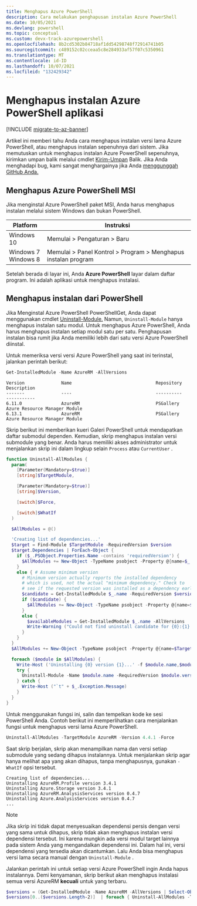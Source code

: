 ```yaml
---
title: Menghapus Azure PowerShell
description: Cara melakukan penghapusan instalan Azure PowerShell
ms.date: 10/05/2021
ms.devlang: powershell
ms.topic: conceptual
ms.custom: devx-track-azurepowershell
ms.openlocfilehash: 8b2cd5302b84718af1dd54298748f72914741b05
ms.sourcegitcommit: c489152c02cceaa5c8e284933af57f07c5350961
ms.translationtype: MT
ms.contentlocale: id-ID
ms.lasthandoff: 10/07/2021
ms.locfileid: "132429342"
---
```

# <a name="uninstall-the-azure-powershell-module"></a>Menghapus instalan Azure PowerShell aplikasi

[!INCLUDE [migrate-to-az-banner](../../includes/migrate-to-az-banner.md)]

Artikel ini memberi tahu Anda cara menghapus instalan versi lama Azure PowerShell, atau menghapus instalan sepenuhnya dari sistem. Jika memutuskan untuk menghapus instalan Azure PowerShell sepenuhnya, kirimkan umpan balik melalui cmdlet [Kirim-Umpan](/powershell/module/azurerm.profile/send-feedback) Balik. Jika Anda menghadapi bug, kami sangat menghargainya jika Anda [menggunggah GitHub Anda.](https://github.com/azure/azure-powershell/issues)


## <a name="uninstall-azure-powershell-msi"></a>Menghapus Azure PowerShell MSI

Jika menginstal Azure PowerShell paket MSI, Anda harus menghapus instalan melalui sistem Windows dan bukan PowerShell.

|         Platform         |                      Instruksi                      |
| ------------------------ | ------------------------------------------------------ |
| Windows 10               | Memulai > Pengaturan > Baru                                |
| Windows 7 </br>Windows 8 | Memulai > Panel Kontrol > Program > Menghapus instalan program |

Setelah berada di layar ini, Anda __Azure PowerShell__ layar dalam daftar program. Ini adalah aplikasi untuk menghapus instalasi.

## <a name="uninstall-from-powershell"></a>Menghapus instalan dari PowerShell

Jika Menginstal Azure PowerShell PowerShellGet, Anda dapat menggunakan cmdlet [Uninstall-Module.](/powershell/module/powershellget/uninstall-module) Namun, `Uninstall-Module` hanya menghapus instalan satu modul. Untuk menghapus Azure PowerShell, Anda harus menghapus instalan setiap modul satu per satu. Penghapusan instalan bisa rumit jika Anda memiliki lebih dari satu versi Azure PowerShell diinstal.

Untuk memeriksa versi versi Azure PowerShell yang saat ini terinstal, jalankan perintah berikut:

```powershell
Get-InstalledModule -Name AzureRM -AllVersions
```

```Output
Version              Name                                Repository           Description
-------              ----                                ----------           -----------
6.11.0               AzureRM                             PSGallery            Azure Resource Manager Module
6.13.1               AzureRM                             PSGallery            Azure Resource Manager Module
```

Skrip berikut ini memberikan kueri Galeri PowerShell untuk mendapatkan daftar submodul dependen. Kemudian, skrip menghapus instalan versi submodule yang benar. Anda harus memiliki akses administrator untuk menjalankan skrip ini dalam lingkup selain `Process` atau `CurrentUser` .

```powershell
function Uninstall-AllModules {
  param(
    [Parameter(Mandatory=$true)]
    [string]$TargetModule,

    [Parameter(Mandatory=$true)]
    [string]$Version,

    [switch]$Force,

    [switch]$WhatIf
  )

  $AllModules = @()

  'Creating list of dependencies...'
  $target = Find-Module $TargetModule -RequiredVersion $version
  $target.Dependencies | ForEach-Object {
    if ($_.PSObject.Properties.Name -contains 'requiredVersion') {
      $AllModules += New-Object -TypeName psobject -Property @{name=$_.name; version=$_.requiredVersion}
    }
    else { # Assume minimum version
      # Minimum version actually reports the installed dependency
      # which is used, not the actual "minimum dependency." Check to
      # see if the requested version was installed as a dependency earlier.
      $candidate = Get-InstalledModule $_.name -RequiredVersion $version -ErrorAction Ignore
      if ($candidate) {
        $AllModules += New-Object -TypeName psobject -Property @{name=$_.name; version=$version}
      }
      else {
        $availableModules = Get-InstalledModule $_.name -AllVersions
        Write-Warning ("Could not find uninstall candidate for {0}:{1} - module may require manual uninstall. Available versions are: {2}" -f $_.name,$version,($availableModules.Version -join ', '))
      }
    }
  }
  $AllModules += New-Object -TypeName psobject -Property @{name=$TargetModule; version=$Version}

  foreach ($module in $AllModules) {
    Write-Host ('Uninstalling {0} version {1}...' -f $module.name,$module.version)
    try {
      Uninstall-Module -Name $module.name -RequiredVersion $module.version -Force:$Force -ErrorAction Stop -WhatIf:$WhatIf
    } catch {
      Write-Host ("`t" + $_.Exception.Message)
    }
  }
}
```

Untuk menggunakan fungsi ini, salin dan tempelkan kode ke sesi PowerShell Anda. Contoh berikut ini memperlihatkan cara menjalankan fungsi untuk menghapus versi lama Azure PowerShell.

```powershell
Uninstall-AllModules -TargetModule AzureRM -Version 4.4.1 -Force
```

Saat skrip berjalan, skrip akan menampilkan nama dan versi setiap submodule yang sedang dihapus instalannya. Untuk menjalankan skrip agar hanya melihat apa yang akan dihapus, tanpa menghapusnya, gunakan `-WhatIf` opsi tersebut.

```Output
Creating list of dependencies...
Uninstalling AzureRM.Profile version 3.4.1
Uninstalling Azure.Storage version 3.4.1
Uninstalling AzureRM.AnalysisServices version 0.4.7
Uninstalling Azure.AnalysisServices version 0.4.7
...
```

> [!NOTE]
> Jika skrip ini tidak dapat menyesuaikan dependensi persis dengan versi yang  sama untuk dihapus, skrip tidak akan menghapus instalan versi dependensi tersebut. Ini karena mungkin ada versi modul target lainnya pada sistem Anda yang mengandalkan dependensi ini. Dalam hal ini, versi dependensi yang tersedia akan dicantumkan. Lalu Anda bisa menghapus versi lama secara manual dengan `Uninstall-Module` .

Jalankan perintah ini untuk setiap versi Azure PowerShell ingin Anda hapus instalannya. Demi kenyamanan, skrip berikut akan menghapus instalasi semua versi AzureRM __kecuali__ untuk yang terbaru.

```powershell
$versions = (Get-InstalledModule -Name AzureRM -AllVersions | Select-Object -Property Version)
$versions[0..($versions.Length-2)]  | foreach { Uninstall-AllModules -TargetModule AzureRM -Version ($_.Version) -Force }
```
